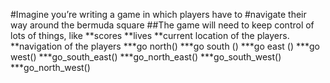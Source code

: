 #Imagine you’re writing a game in which players have to
#navigate their way around the bermuda square
 ##The game will need to keep control of lots of things, like
  **scores
  **lives 
  **current location of the players.
  **navigation of the players 
     ***go north() 
     ***go south () 
     ***go east ()
     ***go west()
     ***go_south_east()
     ***go_north_east()
     ***go_south_west()
     ***go_north_west()